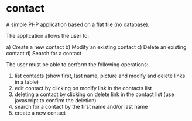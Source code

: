 # contact
A simple PHP application based on a flat file (no database).

The application allows the user to:

a) Create a new contact
b) Modify an existing contact
c) Delete an existing contact
d) Search for a contact

The user must be able to perform the following operations:

1. list contacts (show first, last name, picture and modify and delete links in a table)
2. edit contact by clicking on modify link in the contacts list
3. deleting a contact by clicking on delete link in the contact list (use javascript to confirm the deletion)
4. search for a contact by the first name and/or last name
5. create a new contact
